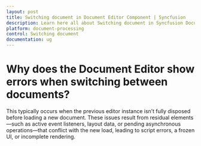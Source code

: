 ```yaml
---
layout: post
title: Switching document in Document Editor Component | Syncfusion
description: Learn here all about Switching document in Syncfusion Document Editor component of Syncfusion Essential JS 2 and more.
platform: document-processing
control: Switching document
documentation: ug
---
```


# Why does the Document Editor show errors when switching between documents?

This typically occurs when the previous editor instance isn’t fully disposed before loading a new document. These issues result from residual elements—such as active event listeners, layout data, or pending asynchronous operations—that conflict with the new load, leading to script errors, a frozen UI, or incomplete rendering.